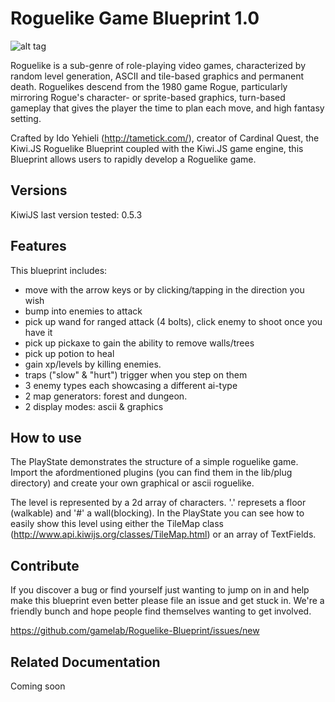 Roguelike Game Blueprint 1.0
================================

![alt tag](http://willwriteaboutvideogamesformoney.files.wordpress.com/2012/06/cq2shot3.png)

Roguelike is a sub-genre of role-playing video games, characterized by random level generation, ASCII and tile-based graphics and permanent death. Roguelikes descend from the 1980 game Rogue, particularly mirroring Rogue's character- or sprite-based graphics, turn-based gameplay that gives the player the time to plan each move, and high fantasy setting.

Crafted by Ido Yehieli (http://tametick.com/), creator of Cardinal Quest, the Kiwi.JS Roguelike Blueprint coupled with the Kiwi.JS game engine, this Blueprint allows users to rapidly develop a Roguelike game. 


## Versions

KiwiJS last version tested: 0.5.3
	

## Features

This blueprint includes:
* move with the arrow keys or by clicking/tapping in the direction you wish
* bump into enemies to attack
* pick up wand for ranged attack (4 bolts), click enemy to shoot once you have it
* pick up pickaxe to gain the ability to remove walls/trees
* pick up potion to heal
* gain xp/levels by killing enemies.
* traps ("slow" & "hurt") trigger when you step on them
* 3 enemy types each showcasing a different ai-type
* 2 map generators: forest and dungeon.
* 2 display modes: ascii & graphics


## How to use

The PlayState demonstrates the structure of a simple roguelike game. Import the afordmentioned plugins (you can find them in the lib/plug
 directory) and create your own graphical or ascii roguelike.
 
The level is represented by a 2d array of characters. '.' represets a floor (walkable) and '#' a wall(blocking). In the PlayState you can see how to easily show this level using either the TileMap class (http://www.api.kiwijs.org/classes/TileMap.html) or an array of TextFields.

## Contribute
If you discover a bug or find yourself just wanting to jump on in and help make this blueprint even better please file an issue and get stuck in. We're a friendly bunch and hope people find themselves wanting to get involved. 

https://github.com/gamelab/Roguelike-Blueprint/issues/new

## Related Documentation 

Coming soon
